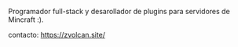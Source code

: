 Programador full-stack y desarollador de plugins para servidores de Mincraft :).

contacto: https://zvolcan.site/
